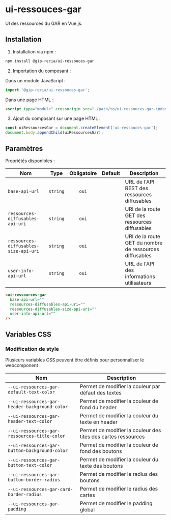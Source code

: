 # **ui-ressouces-gar**

UI des ressources du GAR en Vue.js.

## **Installation**

1. Installation via npm :

```sh
npm install @gip-recia/ui-ressouces-gar
```

2. Importation du composant :

Dans un module JavaScript :

```js
import '@gip-recia/ui-ressouces-gar';
```

Dans une page HTML :

```html
<script type="module" crossorigin src="./path/to/ui-ressouces-gar-index.js"></script>
```

3. Ajout du composant sur une page HTML :

```js
const uiRessourcesGar = document.createElement('ui-ressouces-gar');
document.body.appendChild(uiRessourcesGar);
```

## **Paramètres**

Propriétés disponibles :

| Nom                                   |   Type   | Obligatoire | Default | Description                                             |
| ------------------------------------- | :------: | :---------: | :-----: | ------------------------------------------------------- |
| `base-api-url`                        | `string` |    `oui`    |         | URL de l'API REST des ressources diffusables            |
| `ressources-diffusables-api-uri`      | `string` |    `oui`    |         | URI de la route GET des ressources diffusables          |
| `ressources-diffusables-size-api-uri` | `string` |    `oui`    |         | URI de la route GET du nombre de ressources diffusables |
| `user-info-api-url`                   | `string` |    `oui`    |         | URL de l'API des informations utilisateurs              |

```html
<ui-ressources-gar
  base-api-url=""
  ressources-diffusables-api-uri=""
  ressources-diffusables-size-api-uri=""
  user-info-api-url=""
/>
```

## **Variables CSS**

### **Modification de style**

Plusieurs variables CSS peuvent être définis pour personnaliser le webcomponent :

| Nom                                           | Description                                                   |
| --------------------------------------------- | ------------------------------------------------------------- |
| `--ui-ressources-gar-default-text-color`      | Permet de modifier la couleur par défaut des textes           |
| `--ui-ressources-gar-header-background-color` | Permet de modifier la couleur de fond du header               |
| `--ui-ressources-gar-header-text-color`       | Permet de modifier la couleur du texte en header              |
| `--ui-ressources-gar-ressources-title-color`  | Permet de modifier la couleur des tites des cartes ressources |
| `--ui-ressources-gar-button-background-color` | Permet de modifier la couleur de fond des boutons             |
| `--ui-ressources-gar-button-text-color`       | Permet de modifier la couleur du texte des boutons            |
| `--ui-ressources-gar-button-border-radius`    | Permet de modifier le radius des boutons                      |
| `--ui-ressources-gar-card-border-radius`      | Permet de modifier le radius des cartes                       |
| `--ui-ressources-gar-padding`                 | Permet de modifier le padding global                          |
